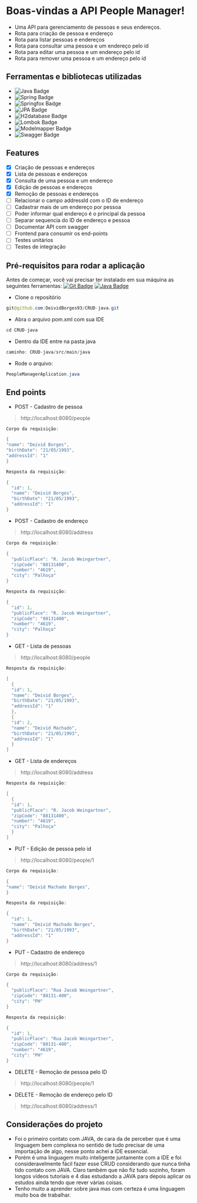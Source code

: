 # Boas-vindas a API People Manager!
 - Uma API para gerenciamento de pessoas e seus endereços.
 - Rota para criação de pessoa e endereço
 - Rota para listar pessoas e endereços
 - Rota para consultar uma pessoa e um endereço pelo id
 - Rota para editar uma pessoa e um endereço pelo id
 - Rota para remover uma pessoa e um endereço pelo id

## Ferramentas e bibliotecas utilizadas

- ![Java Badge](https://img.shields.io/badge/-Java-black?style=flat-square&logo=java)
- ![Spring Badge](https://img.shields.io/badge/-Spring-black?style=flat-square&logo=spring)
- ![Springfox Badge](https://img.shields.io/badge/-Springfox-black?style=flat-square&logo=springfox)
- ![JPA Badge](https://img.shields.io/badge/-JPA-black?style=flat-square&logo=jpa)
- ![H2database Badge](https://img.shields.io/badge/-H2database-black?style=flat-square&logo=H2database)
- ![Lombok Badge](https://img.shields.io/badge/-Lombok-black?style=flat-square&logo=lombok)
- ![Modelmapper Badge](https://img.shields.io/badge/-Modelmapper-black?style=flat-square&logo=modelmapper)
- ![Swagger Badge](https://img.shields.io/badge/-Swagger-black?style=flat-square&logo=Swagger)

## Features

- [x] Criação de pessoas e endereços
- [x] Lista de pessoas e endereços
- [x] Consulta de uma pessoa e um endereço
- [x] Edição de pessoas e endereços
- [x] Remoção de pessoas e endereços
- [ ] Relacionar o campo addressId com o ID de endereço
- [ ] Cadastrar mais de um endereço por pessoa
- [ ] Poder informar qual endereço é o principal da pessoa
- [ ] Separar sequencia do ID de endereço e pessoa
- [ ] Documentar API com swagger
- [ ] Frontend para consumir os end-points
- [ ] Testes unitários
- [ ] Testes de integração

## Pré-requisitos para rodar a aplicação

Antes de começar, você vai precisar ter instalado em sua máquina as seguintes ferramentas: [![Git Badge](https://img.shields.io/badge/-Git-black?style=flat-square&logo=git)](https://git-scm.com) [![Java Badge](https://img.shields.io/badge/-Java-black?style=flat-square&logo=JAVA)](https://www.java.com/pt-BR/)

- Clone o repositório
~~~Java
git@github.com:DeividBorges93/CRUD-java.git
~~~

- Abra o arquivo pom.xml com sua IDE
~~~Java
cd CRUD-java
~~~

- Dentro da IDE entre na pasta java
~~~Java
caminho: CRUD-java/src/main/java
~~~

- Rode o arquivo:
~~~Java
PeopleManagerAplication.java
~~~

## End points

- POST - Cadastro de pessoa
> http://localhost:8080/people
~~~Java
Corpo da requisição:

{
"name": "Deivid Borges",
"birthDate": "21/05/1993",
"addressId": "1"
}
~~~
~~~Java
Resposta da requisição:

{
  "id": 1,
  "name": "Deivid Borges",
  "birthDate": "21/05/1993",
  "addressId": "1"  
}
~~~

- POST - Cadastro de endereço
> http://localhost:8080/address
~~~Java
Corpo da requisição:

{
  "publicPlace": "R. Jacob Weingartner",
  "zipCode": "88131400",
  "number": "4619",
  "city": "Palhoça"
}
~~~
~~~Java
Resposta da requisição:

{
  "id": 1,
  "publicPlace": "R. Jacob Weingartner",
  "zipCode": "88131400",
  "number": "4619",
  "city": "Palhoça"
}
~~~

- GET - Lista de pessoas
> http://localhost:8080/people
~~~Java
Resposta da requisição:

[
  {
  "id": 1,
  "name": "Deivid Borges",
  "birthDate": "21/05/1993",
  "addressId": "1"  
  },
  {
  "id": 2,
  "name": "Deivid Machado",
  "birthDate": "21/05/1993",
  "addressId": "1"    
  }
]
~~~

- GET - Lista de endereços
> http://localhost:8080/address
~~~Java
Resposta da requisição:

[
  {
  "id": 1,
  "publicPlace": "R. Jacob Weingartner",
  "zipCode": "88131400",
  "number": "4619",
  "city": "Palhoça"
  }
]
~~~

- PUT - Edição de pessoa pelo id
> http://localhost:8080/people/1
~~~Java
Corpo da requisição:

{
"name": "Deivid Machado Borges",
}
~~~
~~~Java
Resposta da requisição:

{
  "id": 1,
  "name": "Deivid Machado Borges",
  "birthDate": "21/05/1993",
  "addressId": "1"  
}
~~~

- PUT - Cadastro de endereço
> http://localhost:8080/address/1
~~~Java
Corpo da requisição:

{
  "publicPlace": "Rua Jacob Weingartner",
  "zipCode": "88131-400",
  "city": "PH"
}
~~~
~~~Java
Resposta da requisição:

{
  "id": 1,
  "publicPlace": "Rua Jacob Weingartner",
  "zipCode": "88131-400",
  "number": "4619",
  "city": "PH"
}
~~~

- DELETE - Remoção de pessoa pelo ID
> http://localhost:8080/people/1

- DELETE - Remoção de endereço pelo ID
> http://localhost:8080/address/1


## Considerações do projeto

- Foi o primeiro contato com JAVA, de cara da de perceber que é uma linguagem bem complexa no sentido de tudo precisar de uma importação de algo, nesse ponto achei a IDE essencial.
- Porém é uma linguagem muito inteligente juntamente com a IDE e foi consideravelmente fácil fazer esse CRUD considerando que nunca tinha tido contato com JAVA. Claro também que não fiz tudo sozinho, foram longos vídeos tutoriais e 4 dias estudando a JAVA para depois aplicar os estudos ainda tendo que rever várias coisas.
- Tenho muito a aprender sobre java mas com certeza é uma linguagem muito boa de trabalhar.
